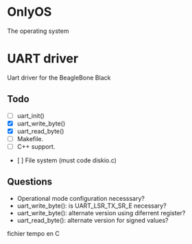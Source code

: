 # OnlyOS
The operating system

# UART driver
Uart driver for the BeagleBone Black

Todo
-----
- [ ] uart_init()
- [x] uart_write_byte()
- [x] uart_read_byte()
- [ ] Makefile.
- [ ] C++ support.
- [ ] File system (must code diskio.c)

Questions
---------
- Operational mode configuration necesssary?
- uart_write_byte(): is UART_LSR_TX_SR_E necessary?
- uart_write_byte(): alternate version using diferrent register?
- uart_read_byte(): alternate version for signed values?



fichier tempo en C